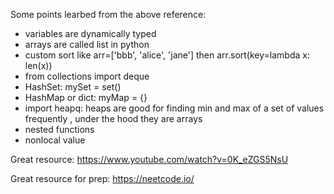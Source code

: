 

Some points learbed from the above reference:

- variables are dynamically typed
- arrays are called list in python
- custom sort like arr=['bbb', 'alice', 'jane'] then arr.sort(key=lambda x: len(x))
- from collections import deque 
- HashSet: mySet = set()
- HashMap or dict: myMap = {} 
- import heapq:   heaps are good for finding min and max of a set of values frequently , under the hood they are arrays 
- nested functions
- nonlocal value



Great resource: https://www.youtube.com/watch?v=0K_eZGS5NsU

Great resource for prep: https://neetcode.io/
